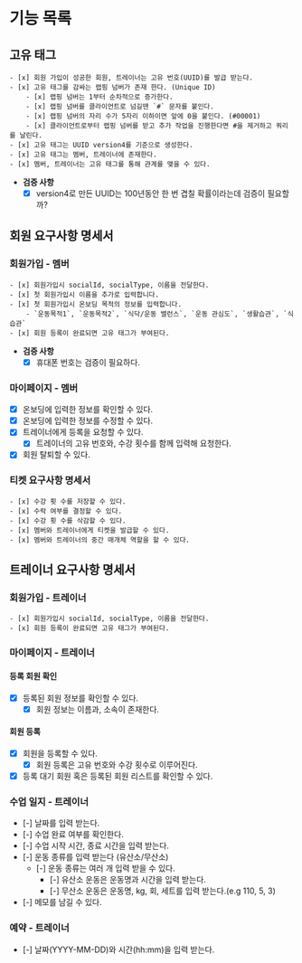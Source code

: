 # 기능 목록

## 고유 태그

```
- [x] 회원 가입이 성공한 회원, 트레이너는 고유 번호(UUID)를 발급 받는다.
- [x] 고유 태그를 감싸는 랩핑 넘버가 존재 한다. (Unique ID)
    - [x] 랩핑 넘버는 1부터 순차적으로 증가한다.
    - [x] 랩핑 넘버를 클라이언트로 넘길땐 `#` 문자를 붙인다.
    - [x] 랩핑 넘버의 자리 수가 5자리 이하이면 앞에 0을 붙인다. (#00001)
    - [x] 클라이언트로부터 랩핑 넘버를 받고 추가 작업을 진행한다면 #을 제거하고 쿼리를 날린다.
- [x] 고유 태그는 UUID version4를 기준으로 생성한다.
- [x] 고유 태그는 멤버, 트레이너에 존재한다.
- [x] 멤버, 트레이너는 고유 태그를 통해 관계를 맺을 수 있다.
```

- **검증 사항**
    - [x] version4로 만든 UUID는 100년동안 한 번 겹칠 확률이라는데 검증이 필요할까?

## 회원 요구사항 명세서

### 회원가입 - 멤버

```
- [x] 회원가입시 socialId, socialType, 이름을 전달한다.
- [x] 첫 회원가입시 이름을 추가로 입력합니다.
- [x] 첫 회원가입시 온보딩 목적의 정보를 입력합니다.
    - `운동목적1`, `운동목적2`, `식닥/운동 밸런스`, `운동 관심도`, `생활습관`, `식습관`
- [x] 회원 등록이 완료되면 고유 태그가 부여된다.
```

- **검증 사항**
    - [x] 휴대폰 번호는 검증이 필요하다.

### 마이페이지 - 멤버

- [x] 온보딩에 입력한 정보를 확인할 수 있다.
- [x] 온보딩에 입력한 정보를 수정할 수 있다.
- [x] 트레이너에게 등록을 요청할 수 있다.
    - [x] 트레이너의 고유 번호와, 수강 횟수를 함께 입력해 요청한다.
- [x] 회원 탈퇴할 수 있다.

### 티켓 요구사항 명세서

```
- [x] 수강 횟 수를 저장할 수 있다.
- [x] 수락 여부를 결정할 수 있다.
- [x] 수강 횟 수를 삭감할 수 있다.
- [x] 멤버와 트레이너에게 티켓을 발급할 수 있다.
- [x] 멤버와 트레이너의 중간 매개체 역할을 할 수 있다.
```

## 트레이너 요구사항 명세서

### 회원가입 - 트레이너

```
- [x] 회원가입시 socialId, socialType, 이름을 전달한다.
- [x] 회원 등록이 완료되면 고유 태그가 부여된다.
```

### 마이페이지 - 트레이너

#### 등록 회원 확인

- [x] 등록된 회원 정보를 확인할 수 있다.
    - [x] 회원 정보는 이름과, 소속이 존재한다.

#### 회원 등록

- [x] 회원을 등록할 수 있다.
    - [x] 회원 등록은 고유 번호와 수강 횟수로 이루어진다.
- [x] 등록 대기 회원 혹은 등록된 회원 리스트를 확인할 수 있다.

### 수업 일지 - 트레이너

- [-] 날짜를 입력 받는다.
- [-] 수업 완료 여부를 확인한다.
- [-] 수업 시작 시간, 종료 시간을 입력 받는다.
- [-] 운동 종류를 입력 받는다 (유산소/무산소)
    - [-] 운동 종류는 여러 개 입력 받을 수 있다.
        - [-] 유산소 운동은 운동명과 시간을 입력 받는다.
        - [-] 무산소 운동은 운동명, kg, 회, 세트를 입력 받는다.(e.g 110, 5, 3)
- [-] 메모를 남길 수 있다.

### 예약 - 트레이너

- [-] 날짜(YYYY-MM-DD)와 시간(hh:mm)을 입력 받는다.